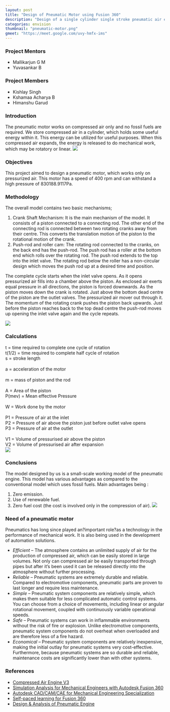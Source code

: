 ```yaml
---
layout: post
title: "Design of Pneumatic Motor using Fusion 360"
description: "Design of a single cylinder single stroke pneumatic air engine using Fusion 360"
categories: envision
thumbnail: "pneumatic-motor.png"
gmeet: "https://meet.google.com/uvy-hmfx-ims"
---
```


### Project Mentors
- Mallikarjun G M
- Yuvasankar B 

### Project Members
- Kishlay Singh
- Kshamaa Acharya B
- Himanshu Garud

### Introduction
The pneumatic motor works on compressed air only and no fossil fuels are required. We store compressed air in a cylinder, which holds some useful energy within it. This energy can be utilized for useful purposes. When this  compressed air expands, the energy is released to do mechanical work, which may be rotatory or linear.
![](/virtual-expo/assets/img/envision/piston/pneumaticmotor_1.png)

### Objectives
This project aimed to design a pneumatic motor, which works only on pressurized air. This motor has a speed of 400 rpm and can withstand a high pressure of 830188.9117Pa. 

### Methodology
The overall model contains two basic mechanisms;
1. Crank Shaft Mechanism: It is the main mechanism of the model. It consists of a piston connected to a connecting rod. The other end of the connecting rod is connected between two rotating cranks away from their centre. This converts the translation motion of the piston to the rotational motion of the crank.
2. Push-rod and roller cam: The rotating rod connected to the cranks, on the back end has the push-rod. The push rod has a roller at the bottom end which rolls over the rotating rod. The push rod extends to the top into the inlet valve. The rotating rod below the roller has a non-circular design which moves the push rod up at a desired time and position. 

The complete cycle starts when the inlet valve opens. As it opens pressurized air fills into a chamber above the piston. As enclosed air exerts equal pressure in all directions, the piston is forced downwards. As the piston moves down the crank is rotated. Just above the bottom dead centre of the piston are the outlet valves. The pressurized air mover out through it. The momentum of the rotating crank pushes the piston back upwards. Just before the piston reaches back to the top dead centre the push-rod moves up opening the inlet valve again and the cycle repeats.

![](/virtual-expo/assets/img/envision/piston/pneumaticmotor_3.png)

### Calculations
t = time required to complete one cycle of rotation<br>
t(1/2) = time required to complete half cycle of rotation<br>
s = stroke length<br>
<br>
a = acceleration of the motor<br>
<br>
m = mass of piston and the rod<br>
<br>
A = Area of the piston<br>
P(mev) = Mean effective Pressure<br>
<br>
W = Work done by the motor<br>
<br>
P1 = Pressure of air at the inlet<br>
P2 = Pressure of air above the piston just before outlet valve opens<br>
P3 = Pressure of air at the outlet<br>
<br>
V1 = Volume of pressurised air above the piston<br>
V2 = Volume of pressurised air after expansion<br>
![](/virtual-expo/assets/img/envision/piston/pneumaticmotor_4.png)

### Conclusions
The model designed by us is a small-scale working model of the pneumatic engine. 
This model has various advantages as compared to the conventional model which uses fossil fuels. Main advantages being :
1. Zero emission. 
2. Use of renewable fuel. 
3. Zero fuel cost (the cost is involved only in the compression of air).
![](/virtual-expo/assets/img/envision/piston/pneumaticmotor_2.png)

### Need of a pneumatic motor
Pneumatics has long since played an?important role?as a technology in the performance of mechanical work. It is also being used in the development of automation solutions. 
- *Efficient* – The atmosphere contains an unlimited supply of air for the production of compressed air, which can be easily stored in large volumes. Not only can compressed air be easily transported through pipes but after it’s been used it can be released directly into the atmosphere without further processing. 
- *Reliable* – Pneumatic systems are extremely durable and reliable. Compared to electromotive components, pneumatic parts are proven to last longer and require less maintenance. 
- *Simple* – Pneumatic system components are relatively simple, which makes them suitable for less complicated automatic control systems. You can choose from a choice of movements, including linear or angular rotational movement, coupled with continuously variable operational speeds.
- *Safe* – Pneumatic systems can work in inflammable environments without the risk of fire or explosion. Unlike electromotive components, pneumatic system components do not overheat when overloaded and are therefore less of a fire hazard. 
- *Economical* – Pneumatic system components are relatively inexpensive, making the initial outlay for pneumatic systems very cost-effective. Furthermore, because pneumatic systems are so durable and reliable, maintenance costs are significantly lower than with other systems. 

### References
- [Compressed Air Engine V3](https://gumroad.com/l/QUutw)
- [Simulation Analysis for Mechanical Engineers with Autodesk Fusion 360](https://www.coursera.org/learn/simulation-analysis-mechanical-engineers)
- [Autodesk CAD/CAM/CAE for Mechanical Engineering Specialization](https://www.coursera.org/specializations/autodesk-cad-cam-cae-mechanical-engineering)
- [Self-paced learning for Fusion 360](https://help.autodesk.com/view/fusion360/ENU/courses/)
- [Design & Analysis of Pneumatic Engine](https://www.irjet.net/archives/V7/i11/IRJET-V7I1173.pdf)
